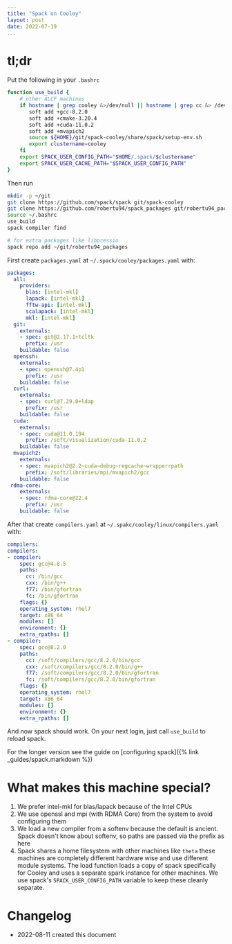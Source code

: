 ```yaml
---
title: "Spack on Cooley"
layout: post
date: 2022-07-19
...
```


# tl;dr

Put the following in your `.bashrc`

```bash
function use_build {
    # other ALCF machines
    if hostname | grep cooley &>/dev/null || hostname | grep cc &> /dev/null; then
       soft add +gcc-8.2.0
       soft add +cmake-3.20.4
       soft add +cuda-11.0.2
       soft add +mvapich2
       source ${HOME}/git/spack-cooley/share/spack/setup-env.sh
       export clustername=cooley
    fi  
    export SPACK_USER_CONFIG_PATH="$HOME/.spack/$clustername"
    export SPACK_USER_CACHE_PATH="$SPACK_USER_CONFIG_PATH"
}
```

Then run

```bash
mkdir -p ~/git
git clone https://github.com/spack/spack git/spack-cooley
git clone https://github.com/robertu94/spack_packages git/robertu94_packages
source ~/.bashrc
use_build
spack compiler find

# for extra packages like libpressio
spack repo add ~/git/robertu94_packages
```



First create `packages.yaml` at `~/.spack/cooley/packages.yaml` with:

```yaml
packages:
  all:
    providers: 
      blas: [intel-mkl]
      lapack: [intel-mkl]
      fftw-api: [intel-mkl]
      scalapack: [intel-mkl]
      mkl: [intel-mkl]
  git:
    externals:
    - spec: git@2.17.1+tcltk
      prefix: /usr
    buildable: false
  openssh:
    externals:
    - spec: openssh@7.4p1
      prefix: /usr
    buildable: false
  curl:
    externals:
    - spec: curl@7.29.0+ldap
      prefix: /usr
    buildable: false
  cuda:
    externals:
    - spec: cuda@11.0.194
      prefix: /soft/visualization/cuda-11.0.2
    buildable: false
  mvapich2:
    externals:
    - spec: mvapich2@2.2~cuda~debug~regcache~wrapperrpath
      prefix: /soft/libraries/mpi/mvapich2/gcc
    buildable: false
 rdma-core:
    externals:
    - spec: rdma-core@22.4
      prefix: /usr
    buildable: false
```

After that create `compilers.yaml` at `~/.spakc/cooley/linux/compilers.yaml` with:

```yaml
compilers:
compilers:
- compiler:
    spec: gcc@4.8.5
    paths:
      cc: /bin/gcc
      cxx: /bin/g++
      f77: /bin/gfortran
      fc: /bin/gfortran
    flags: {}
    operating_system: rhel7
    target: x86_64
    modules: []
    environment: {}
    extra_rpaths: []
- compiler:
    spec: gcc@8.2.0
    paths:
      cc: /soft/compilers/gcc/8.2.0/bin/gcc
      cxx: /soft/compilers/gcc/8.2.0/bin/g++
      f77: /soft/compilers/gcc/8.2.0/bin/gfortran
      fc: /soft/compilers/gcc/8.2.0/bin/gfortran
    flags: {}
    operating_system: rhel7
    target: x86_64
    modules: []
    environment: {}
    extra_rpaths: []
```

And now spack should work.  On your next login, just call `use_build` to reload spack.

For the longer version see the guide on [configuring spack]({% link _guides/spack.markdown %})

# What makes this machine special?

1. We prefer intel-mkl for blas/lapack because of the Intel CPUs
2. We use openssl and mpi (with RDMA Core) from the system to avoid configuring them
3. We load a new compiler from a softenv because the default is ancient.
   Spack doesn't know about softenv, so paths are passed via the prefix as here
5. Spack shares a home filesystem with other machines like `theta`  these
   machines are completely different hardware wise and use different module
   systems.  The load function loads a copy of spack specifically for Cooley and uses
   a separate spark instance for other machines.  We use spack's
   `SPACK_USER_CONFIG_PATH` variable to keep these cleanly separate.

# Changelog

+ 2022-08-11 created this document
